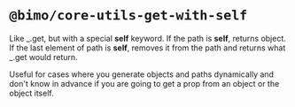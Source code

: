 # `@bimo/core-utils-get-with-self`

Like _.get, but with a special **self** keyword.
If the path is **self**, returns object.
If the last element of path is **self**, removes it from the path and returns what _.get would return.

Useful for cases where you generate objects and paths dynamically and don't know in advance if you are going to get a prop from an object or the object itself.
